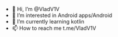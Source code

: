 - 👋 Hi, I’m @VladV1V
- 👀 I’m interested in Android apps/Android
- 🌱 I’m currently learning kotlin
- 📫 How to reach me t.me/VladV1V

<!---
VladV1V/VladV1V is a ✨ special ✨ repository because its `README.md` (this file) appears on your GitHub profile.
You can click the Preview link to take a look at your changes.
--->
